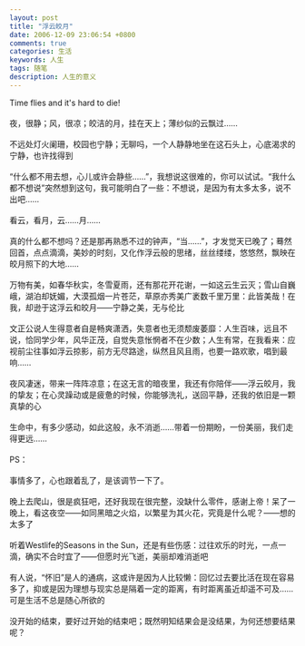 ```yaml
---
layout: post
title: "浮云皎月"
date: 2006-12-09 23:06:54 +0800
comments: true
categories: 生活
keywords: 人生
tags: 随笔
description: 人生的意义
---
```

Time flies and it's hard to die! <br />            <br />            夜，很静；风，很凉；皎洁的月，挂在天上；薄纱似的云飘过&hellip;&hellip; <br />            <br />            不远处灯火阑珊，校园也宁静；无聊吗，一个人静静地坐在这石头上，心底渴求的宁静，也许找得到 <br /><br />            &ldquo;什么都不用去想，心儿或许会静些&hellip;&hellip;&rdquo;，我想说这很难的，你可以试试。&ldquo;我什么都不想说&rdquo;突然想到这句，我可能明白了一些：不想说，是因为有太多太多，说不出吧&hellip;&hellip; <br />            <br />            看云，看月，云&hellip;&hellip;月&hellip;&hellip; <!--more--><br />            <br />            真的什么都不想吗？还是那再熟悉不过的钟声，&ldquo;当&hellip;&hellip;&rdquo;，才发觉天已晚了；蓦然回首，点点滴滴，美妙的时刻，又化作浮云般的思绪，丝丝缕缕，悠悠然，飘映在皎月照下的大地&hellip;&hellip; <br />            <br />            万物有美，如春华秋实，冬雪夏雨，还有那花开花谢，一如这云生云灭；雪山自巍峨，湖泊却妩媚，大漠孤烟一片苍茫，草原亦秀美广袤数千里万里：此皆美哉！在我，却逊于这浮云和皎月&mdash;&mdash;宁静之美，无与伦比 <br />            <br />            文正公说人生得意者自是畅爽潇洒，失意者也无须颓废萎靡：人生百味，远且不说，恰同学少年，风华正茂，自觉失意怅惘者不在少数；人生有常，在我看来：应视前尘往事如浮云掠影，前方无尽路途，纵然且风且雨，也要一路欢歌，唱到最响&hellip;&hellip; <br />            <br />            夜风凄迷，带来一阵阵凉意；在这无言的暗夜里，我还有你陪伴&mdash;&mdash;浮云皎月，我的挚友；在心灵躁动或是疲惫的时候，你能够洗礼，送回平静，还我的依旧是一颗真挚的心 <br />            <br />            生命中，有多少感动，如此这般，永不消逝&hellip;&hellip;带着一份期盼，一份美丽，我们走得更远&hellip;&hellip; <br />            <br />            PS： <br />            <br />            事情多了，心也跟着乱了，是该调节一下了。 <br />            <br />            晚上去爬山，很是疯狂吧，还好我现在很完整，没缺什么零件，感谢上帝！呆了一晚上，看这夜空&mdash;&mdash;如同黑暗之火焰，以繁星为其火花，究竟是什么呢？&mdash;&mdash;想的太多了 <br />            <br />            听着Westlife的Seasons in the Sun，还是有些伤感：过往欢乐的时光，一点一滴，确实不合时宜了&mdash;&mdash;但愿时光飞逝，美丽却难消逝吧 <br />            <br />            有人说，&ldquo;怀旧&rdquo;是人的通病，这或许是因为人比较懒：回忆过去要比活在现在容易多了，抑或是因为理想与现实总是隔着一定的距离，有时距离虽近却遥不可及&hellip;&hellip;可是生活不总是随心所欲的 <br />            <br />            没开始的结束，要好过开始的结束吧；既然明知结果会是没结果，为何还想要结果呢？ <br />            <br />

